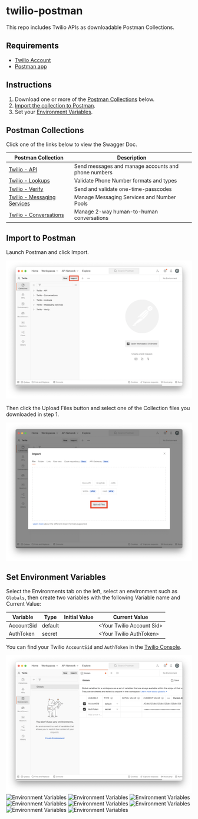 # twilio-postman

This repo includes Twilio APIs as downloadable Postman Collections.

## Requirements

- [Twilio Account](https://www.twilio.com/)
- [Postman app](https://www.postman.com/)

## Instructions

1. Download one or more of the [Postman Collections](#postman-collections) below.
2. [Import the collection to Postman](#import-to-postman).
3. Set your [Environment Variables](#set-environment-variables).

## Postman Collections

Click one of the links below to view the Swagger Doc.

| Postman Collection                                                                                                           | Description                                         |
| ---------------------------------------------------------------------------------------------------------------------------- | --------------------------------------------------- |
| [Twilio - API](https://github.com/johnchaffee/twilio-postman/blob/main/Twilio%20-%20API.postman_collection.json)                | Send messages and manage accounts and phone numbers |
| [Twilio - Lookups](https://github.com/johnchaffee/twilio-postman/blob/main/Twilio%20-%20API.postman_collection.json)            | Validate Phone Number formats and types             |
| [Twilio - Verify](https://github.com/johnchaffee/twilio-postman/blob/main/Twilio%20-%20API.postman_collection.json)             | Send and validate one-time-passcodes                |
| [Twilio - Messaging Services](https://github.com/johnchaffee/twilio-postman/blob/main/Twilio%20-%20API.postman_collection.json) | Manage Messaging Services and Number Pools          |
| [Twilio - Conversations](https://github.com/johnchaffee/twilio-postman/blob/main/Twilio%20-%20API.postman_collection.json)      | Manage 2-way human-to-human conversations           |

## Import to Postman

Launch Postman and click Import.

![Import button](./images/import-button.png)

Then click the Upload Files button and select one of the Collection files you downloaded in step 1.

![Import dialog](./images/import-dialog.png)

## Set Environment Variables

Select the Environments tab on the left, select an environment such as `Globals`, then create two variables with the following Variable name and Current Value:

| Variable   | Type    | Initial Value | Current Value              |
| ---------- | ------- | ------------- | -------------------------- |
| AccountSid | default |               | \<Your Twilio Account Sid> |
| AuthToken  | secret  |               | \<Your Twilio AuthToken>   |

You can find your Twilio `AccountSid` and `AuthToken` in the [Twilio Console](https://console.twilio.com).

![Environment Variables](./images/env-variables.png)
![Environment Variables](../images/env-variables.png)
![Environment Variables](../../images/env-variables.png)
![Environment Variables](../../../images/env-variables.png)
![Environment Variables](../../images/env-variables.png)
![Environment Variables](../../../images/env-variables.png)
![Environment Variables](../blob/main/images/env-variables.png)
![Environment Variables](../../blob/main/images/env-variables.png)
![Environment Variables](../../../blob/main/images/env-variables.png)
